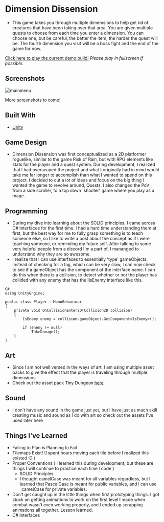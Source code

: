 # Dimension Dissension

- This game takes you through multiple dimemsions to help get rid of creatures that have been taking over that area. You are given multiple quests to choose from each time you enter a dimension. You can choose one, but be careful, the better the item, the harder the quest will be. The fourth dimension you visit will be a boss fight and the end of the game for now.

[Click here to play the current demo build!](https://ryanflorestt.github.io/Dimension-Dissension/)
*Please play in fullscreen if possible.*

## Screenshots
![mainmenu](https://user-images.githubusercontent.com/53247675/213339033-7db54dcf-87d9-4a1d-9a55-3bf8990622ce.PNG)

More screenshots to come!

## Built With

* [Unity](https://www.unity.com)

## Game Design

- Dimension Dissension was first conceptualized as a 2D platformer roguelike, similar to the game Risk of Rain, but with RPG elements like stats for the player and a quest system. During development, I realized that I had overscoped the project and what I originally had in mind would take me far longer to accomplish than what I wanted to spend on this project. I decided to cut a lot of ideas and focus on the big thing I wanted the game to revolve around, Quests. I also changed the PoV from a side scroller, to a top down 'shooter' game where you play as a mage.

## Programming
- During my dive into learning about the SOLID principles, I came across C# Interfaces for the first time. I had a hard time understanding them at first, but the best way for me to fully grasp something is to teach someone else, so I like to write a post about the concept as if I were teaching someone, or reminding my future self. After talking to some very helpful people from a discord I'm a part of, I mananged to understand why they are so awesome.
- I realize that I can use interfaces to essentially 'type' gameObjects. Instead of checking for a tag, which can be very slow, I can now check to see if a gameObject has the component of the interface name. I can do this when there is a collision, to detect whether or not the player has collided with any enemy that has the IIsEnemy interface like this.
```
C#
using UnityEngine;

public class Player : MonoBehaviour
{
    private void OnCollisionEnter2D(Collision2D collision)
    {
        IsEnemy enemy = collision.gameObject.GetComponent<IsEnemy>();

        if (enemy != null)
            TakeDamage();
    }
}
```

## Art
- Since I am not well versed in the ways of art, I am using multiple asset packs to give the effect that the player is traveling through multiple dimensions
- Check out the asset pack Tiny Dungeon [here](https://www.kenney.nl/assets/tiny-dungeon)

## Sound
- I don't have any sound in the game just yet, but I have just as much skill creating music and sound as I do with art so check out the assets I've used later here

## Things I've Learned

- Failing to Plan is Planning to Fail
- Tilemaps Exist! (I spent hours moving each tile before I realized this existed :D )
- Proper Conventions ( I learned this during development, but these are things I will continue to practice each time I code )
  - SOLID Principles
  - I thought camelCase was meant for all variables regardless, but I learned that PascalCase is meant for public variables, and I can use _camelCase for private variables.
- Don't get caught up in the little things when first prototyping things. I got stuck on getting animations to work on the first level I made when combat wasn't even working properly, and I ended up scrapping animations all together. Lesson learned.
- C# Interfaces
